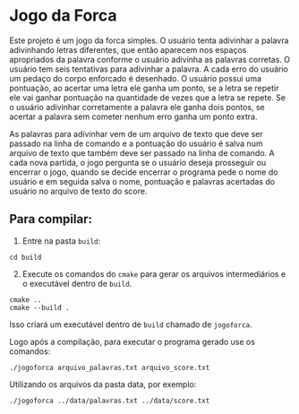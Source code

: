 # Jogo da Forca

Este projeto é um jogo da forca simples. O usuário tenta adivinhar a palavra adivinhando letras diferentes, que então aparecem nos espaços apropriados da palavra conforme o usuário adivinha as palavras corretas. O usuário tem seis tentativas para adivinhar a palavra. A cada erro do usuário um pedaço do corpo enforcado é desenhado. O usuário possui uma pontuação, ao acertar uma letra ele ganha um ponto, se a letra se repetir ele vai ganhar pontuação na quantidade de vezes que a letra se repete. Se o usuário adivinhar corretamente a palavra ele ganha dois pontos, se acertar a palavra sem cometer nenhum erro ganha um ponto extra. 

As palavras para adivinhar vem de um arquivo de texto que deve ser passado na linha de comando e a pontuação do usuário é salva num arquivo de texto que também deve ser passado na linha de comando. A cada nova partida, o jogo pergunta se o usuário deseja prosseguir ou encerrar o jogo, quando se decide encerrar o programa pede o nome do usuário e em seguida salva o nome, pontuação e palavras acertadas do usuário no arquivo de texto do score.


## Para compilar:

1. Entre na pasta `build`:
```
cd build
```
2. Execute os comandos do `cmake` para gerar os arquivos intermediários e o executável dentro de `build`.
```
cmake ..
cmake --build .
```
Isso criará um executável dentro de `build` chamado de `jogoforca`.

Logo após a compilação, para executar o programa gerado use os comandos:

```
./jogoforca arquivo_palavras.txt arquivo_score.txt
```

Utilizando os arquivos da pasta data, por exemplo:

```
./jogoforca ../data/palavras.txt ../data/score.txt
```
